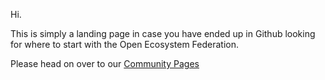 Hi.

This is simply a landing page in case you have ended up in Github looking for where to start with the Open Ecosystem Federation.

Please head on over to our [Community Pages](https://github.com/open-ecosystem-federation/open-ecosystem-federation.github.io)
